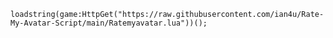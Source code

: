 ```loadstring(game:HttpGet("https://raw.githubusercontent.com/ian4u/Rate-My-Avatar-Script/main/Ratemyavatar.lua"))();```
